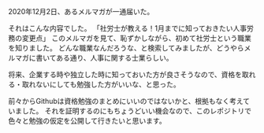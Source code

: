 2020年12月2日、あるメルマガが一通届いた。

それはこんな内容でした。
「社労士が教える！1月までに知っておきたい人事労務の変更点」
このメルマガを見て、恥ずかしながら、初めて社労士という職業を知りました。
どんな職業なんだろうな、と検索してみましたが、どうやらメルマガに書いてある通り、人事に関する士業らしい。

将来、企業する時や独立した時に知っておいた方が良さそうなので、資格を取れる・取れないにしても勉強した方がいいな、と思った。

前々からGithubは資格勉強のまとめにいいのではないかと、根拠もなく考えていました。
それを証明するのにもちょうどいい機会なので、このレポジトリで色々と勉強の仮定を公開して行きたいと思います。
